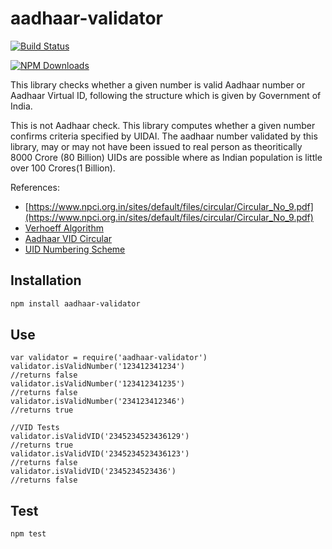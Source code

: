 # aadhaar-validator

[![Build Status](https://travis-ci.org/dinsaw/aadhaar-validator.svg?branch=master)](https://travis-ci.org/dinsaw/aadhaar-validator)

[![NPM Downloads][downloads-image]][downloads-url]

This library checks whether a given number is valid Aadhaar number or Aadhaar Virtual ID, following the structure which is given by Government of India.

This is not Aadhaar check. This library computes whether a given number confirms criteria specified by UIDAI. The aadhaar number validated by this library, may or may not have been issued to real person as theoritically 8000 Crore (80 Billion) UIDs are possible where as Indian population is little over 100 Crores(1 Billion).


References:
- [https://www.npci.org.in/sites/default/files/circular/Circular_No_9.pdf](https://www.npci.org.in/sites/default/files/circular/Circular_No_9.pdf)
- [Verhoeff Algorithm](https://en.wikipedia.org/wiki/Verhoeff_algorithm)
- [Aadhaar VID Circular](https://uidai.gov.in/images/resource/UIDAI_Circular_11012018.pdf)
- [UID Numbering Scheme](https://archive.org/details/Aadhaar_numbering_scheme/)

Installation
------------------

```bash
npm install aadhaar-validator
```

Use
------------------
```node
var validator = require('aadhaar-validator')
validator.isValidNumber('123412341234')
//returns false
validator.isValidNumber('123412341235')
//returns false
validator.isValidNumber('234123412346')
//returns true

//VID Tests
validator.isValidVID('2345234523436129')
//returns true
validator.isValidVID('2345234523436123')
//returns false
validator.isValidVID('2345234523436')
//returns false
```

Test
-------------------
```bash
npm test
```

[downloads-image]: https://img.shields.io/npm/dm/aadhaar-validator.svg
[downloads-url]: https://www.npmjs.com/package/aadhaar-validator
